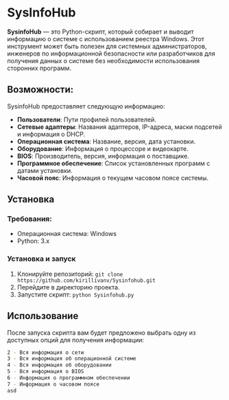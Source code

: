 # SysInfoHub
**SysinfoHub** — это Python-скрипт, который собирает и выводит информацию о системе с использованием реестра Windows. Этот инструмент может быть полезен для системных администраторов, инженеров по информационной безопасности или разработчиков для получения данных о системе без необходимости использования сторонних программ.

## Возможности:

SysinfoHub предоставляет следующую информацию:

* **Пользователи**: Пути профилей пользователей.
* **Сетевые адаптеры**: Названия адаптеров, IP-адреса, маски подсетей и информация о DHCP.
* **Операционная система**: Название, версия, дата установки.
* **Оборудование**: Информация о процессоре и видеокарте.
* **BIOS**: Производитель, версия, информация о поставщике.
* **Программное обеспечение**: Список установленных программ с датами установки.
* **Часовой пояс**: Информация о текущем часовом поясе системы.

## Установка
### Требования:
* Операционная система: Windows
* Python: 3.x

### Установка и запуск
1. Клонируйте репозиторий: ```git clone https://github.com/kirillivanv/Sysinfohub.git```
2. Перейдите в директорию проекта.
3. Запустите скрипт: ```python Sysinfohub.py```

## Использование
После запуска скрипта вам будет предложено выбрать одну из доступных опций для получения информации:
```bash 1 - Вся информация о пользователях
2 - Вся информация о сети
3 - Вся информация об операционной системе
4 - Вся информация об оборудовании
5 - Вся информация о BIOS
6 - Информация о программном обеспечении
7 - Информация о часовом поясе
asd

